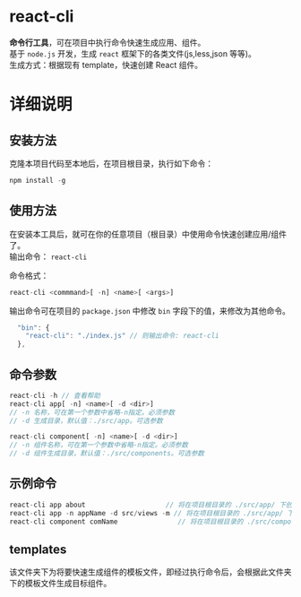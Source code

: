 # react-cli

**命令行工具**，可在项目中执行命令快速生成应用、组件。  
基于 `node.js` 开发，生成 `react` 框架下的各类文件(js,less,json 等等)。  
生成方式：根据现有 template，快速创建 React 组件。

# 详细说明

## 安装方法

克隆本项目代码至本地后，在项目根目录，执行如下命令：

```javascript
npm install -g
```

## 使用方法

在安装本工具后，就可在你的任意项目（根目录）中使用命令快速创建应用/组件了。  
输出命令： `react-cli`

命令格式：

```javascript
react-cli <commmand>[ -n] <name>[ <args>]
```

输出命令可在项目的 `package.json` 中修改 `bin` 字段下的值，来修改为其他命令。

```javascript
  "bin": {
    "react-cli": "./index.js" // 则输出命令: react-cli
  },
```

## 命令参数

```javascript
react-cli -h // 查看帮助
react-cli app[ -n] <name>[ -d <dir>]
// -n 名称，可在第一个参数中省略-n指定。必须参数
// -d 生成目录，默认值：./src/app。可选参数

react-cli component[ -n] <name>[ -d <dir>]
// -n 组件名称，可在第一个参数中省略-n指定。必须参数
// -d 组件生成目录，默认值：./src/components。可选参数
```

## 示例命令

```javascript
react-cli app about                    // 将在项目根目录的 ./src/app/ 下创建一个 about 目录，并在目录中生成相关文件
react-cli app -n appName -d src/views -m // 将在项目根目录的 ./src/app/ 下创建一个 appName 目录，并在目录中生成相关文件
react-cli component comName               // 将在项目根目录的 ./src/components/ 下创建一个 comName 目录，并在目录中生成相关文件
```

## templates

该文件夹下为将要快速生成组件的模板文件，即经过执行命令后，会根据此文件夹下的模板文件生成目标组件。

